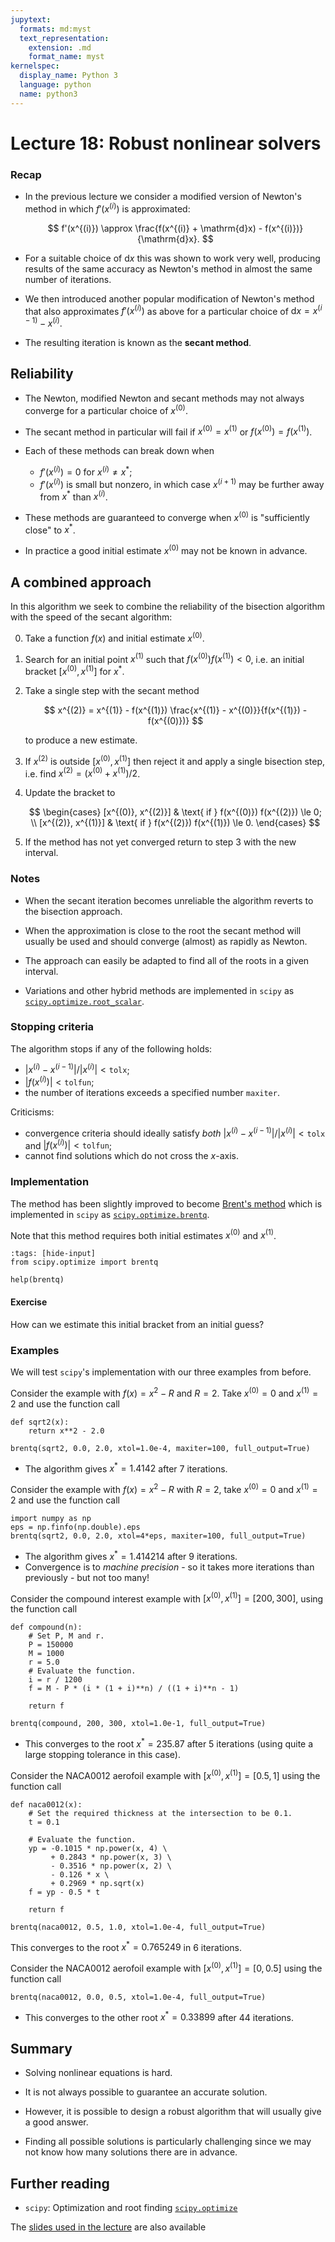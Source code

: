 ```yaml
---
jupytext:
  formats: md:myst
  text_representation:
    extension: .md
    format_name: myst
kernelspec:
  display_name: Python 3
  language: python
  name: python3
---
```


# Lecture 18: Robust nonlinear solvers

### Recap

-   In the previous lecture we consider a modified version of Newton's method in which $f'(x^{(i)})$ is approximated:

    $$
    f'(x^{(i)}) \approx \frac{f(x^{(i)} + \mathrm{d}x) - f(x^{(i)})}{\mathrm{d}x}.
    $$

-   For a suitable choice of $\mathrm{d}x$ this was shown to work very well, producing results of the same accuracy as Newton's method in almost the same number of iterations.

-   We then introduced another popular modification of Newton's method that also approximates $f'(x^{(i)})$ as above for a particular choice of $\mathrm{d}x = x^{(i-1)} - x^{(i)}$.

-   The resulting iteration is known as the **secant method**.

## Reliability

-   The Newton, modified Newton and secant methods may not always converge for a particular choice of $x^{(0)}$.

-   The secant method in particular will fail if $x^{(0)} = x^{(1)}$ or $f(x^{(0)}) = f(x^{(1)})$.

-   Each of these methods can break down when

    -   $f'(x^{(i)}) = 0$ for $x^{(i)} \neq x^*$;
    -   $f'(x^{(i)})$ is small but nonzero, in which case $x^{(i+1)}$ may be further away from $x^*$ than $x^{(i)}$.

-   These methods are guaranteed to converge when $x^{(0)}$ is "sufficiently close" to $x^*$.

-   In practice a good initial estimate $x^{(0)}$ may not be known in advance.

## A combined approach

In this algorithm we seek to combine the reliability of the bisection algorithm with the speed of the secant algorithm:

0.  Take a function $f(x)$ and initial estimate $x^{(0)}$.

1.  Search for an initial point $x^{(1)}$ such that $f(x^{(0)}) f(x^{(1)}) < 0$, i.e. an initial bracket $[x^{(0)}, x^{(1)}]$ for $x^*$.

2.  Take a single step with the secant method

    $$
    x^{(2)} = x^{(1)} - f(x^{(1)}) \frac{x^{(1)} - x^{(0)}}{f(x^{(1)}) - f(x^{(0)})}
    $$

	to produce a new estimate.

3.  If $x^{(2)}$ is outside $[x^{(0)}, x^{(1)}]$ then reject it and apply a single bisection step, i.e. find $x^{(2)} = (x^{(0)} + x^{(1)}) / 2$.

4.  Update the bracket to

    $$
    \begin{cases}
    [x^{(0)}, x^{(2)}] & \text{ if } f(x^{(0)}) f(x^{(2)}) \le 0; \\
    [x^{(2)}, x^{(1)}] & \text{ if } f(x^{(2)}) f(x^{(1)}) \le 0.
    \end{cases}
    $$

5.  If the method has not yet converged return to step 3 with the new interval.

### Notes

-   When the secant iteration becomes unreliable the algorithm reverts to the bisection approach.

-   When the approximation is close to the root the secant method will usually be used and should converge (almost) as rapidly as Newton.

-   The approach can easily be adapted to find all of the roots in a given interval.

-   Variations and other hybrid methods are implemented in `scipy` as [`scipy.optimize.root_scalar`](https://docs.scipy.org/doc/scipy/reference/generated/scipy.optimize.root_scalar.html?highlight=root_scalar#scipy.optimize.root_scalar).

### Stopping criteria

The algorithm stops if any of the following holds:

-   ${|x^{(i)} - x^{(i-1)}|}/{|x^{(i)}|} < \texttt{tolx}$;
-   $|f(x^{(i)})| < \texttt{tolfun}$;
-   the number of iterations exceeds a specified number `maxiter`.

Criticisms:

-   convergence criteria should ideally satisfy *both* ${|x^{(i)} - x^{(i-1)}|}/{|x^{(i)}|} < \texttt{tolx}$ and $|f(x^{(i)})| < \texttt{tolfun}$;
-   cannot find solutions which do not cross the $x$-axis.

### Implementation

The method has been slightly improved to become [Brent's method](https://en.wikipedia.org/wiki/Brent%27s_method) which is implemented in `scipy` as [`scipy.optimize.brentq`](https://docs.scipy.org/doc/scipy/reference/generated/scipy.optimize.brentq.html).

Note that this method requires both initial estimates $x^{(0)}$ and $x^{(1)}$.

```{code-cell} ipython3
:tags: [hide-input]
from scipy.optimize import brentq

help(brentq)
```

#### Exercise

How can we estimate this initial bracket from an initial guess?

### Examples

We will test `scipy`'s implementation with our three examples from before.

Consider the example with $f(x) = x^2 - R$ and $R=2$. Take $x^{(0)} = 0$ and $x^{(1)} = 2$ and use the function call

```{code-cell} ipython3
def sqrt2(x):
    return x**2 - 2.0

brentq(sqrt2, 0.0, 2.0, xtol=1.0e-4, maxiter=100, full_output=True)
```

-   The algorithm gives $x^* = 1.4142$ after 7 iterations.

Consider the example with $f(x) = x^2 - R$ with $R=2$, take $x^{(0)} = 0$ and $x^{(1)} = 2$ and use the function call

```{code-cell} ipython3
import numpy as np
eps = np.finfo(np.double).eps
brentq(sqrt2, 0.0, 2.0, xtol=4*eps, maxiter=100, full_output=True)
```

-   The algorithm gives $x^* = 1.414214$ after 9 iterations.
-   Convergence is to *machine precision* - so it takes more iterations than previously - but not too many!

Consider the compound interest example with $[x^{(0)}, x^{(1)}] = [200, 300]$, using the function call

```{code-cell} ipython3
def compound(n):
    # Set P, M and r.
    P = 150000
    M = 1000
    r = 5.0
    # Evaluate the function.
    i = r / 1200
    f = M - P * (i * (1 + i)**n) / ((1 + i)**n - 1)

    return f

brentq(compound, 200, 300, xtol=1.0e-1, full_output=True)
```

-   This converges to the root $x^* = 235.87$ after 5 iterations (using quite a large stopping tolerance in this case).


Consider the NACA0012 aerofoil example with $[x^{(0)}, x^{(1)}] = [0.5, 1]$ using the function call

```{code-cell} ipython3
def naca0012(x):
    # Set the required thickness at the intersection to be 0.1.
    t = 0.1

    # Evaluate the function.
    yp = -0.1015 * np.power(x, 4) \
         + 0.2843 * np.power(x, 3) \
         - 0.3516 * np.power(x, 2) \
         - 0.126 * x \
         + 0.2969 * np.sqrt(x)
    f = yp - 0.5 * t

    return f

brentq(naca0012, 0.5, 1.0, xtol=1.0e-4, full_output=True)
```

This converges to the root $x^* = 0.765249$ in 6 iterations.

Consider the NACA0012 aerofoil example with $[x^{(0)}, x^{(1)}] = [0, 0.5]$ using the function call

```{code-cell} ipython3
brentq(naca0012, 0.0, 0.5, xtol=1.0e-4, full_output=True)
```

-   This converges to the other root $x^* = 0.33899$ after 44 iterations.

## Summary

-   Solving nonlinear equations is hard.

-   It is not always possible to guarantee an accurate solution.

-   However, it is possible to design a robust algorithm that will usually give a good answer.

-   Finding all possible solutions is particularly challenging since we may not know how many solutions there are in advance.

## Further reading

- `scipy`: Optimization and root finding [`scipy.optimize`](https://docs.scipy.org/doc/scipy/reference/optimize.html)

The [slides used in the lecture](./lec18_.ipynb) are also available
